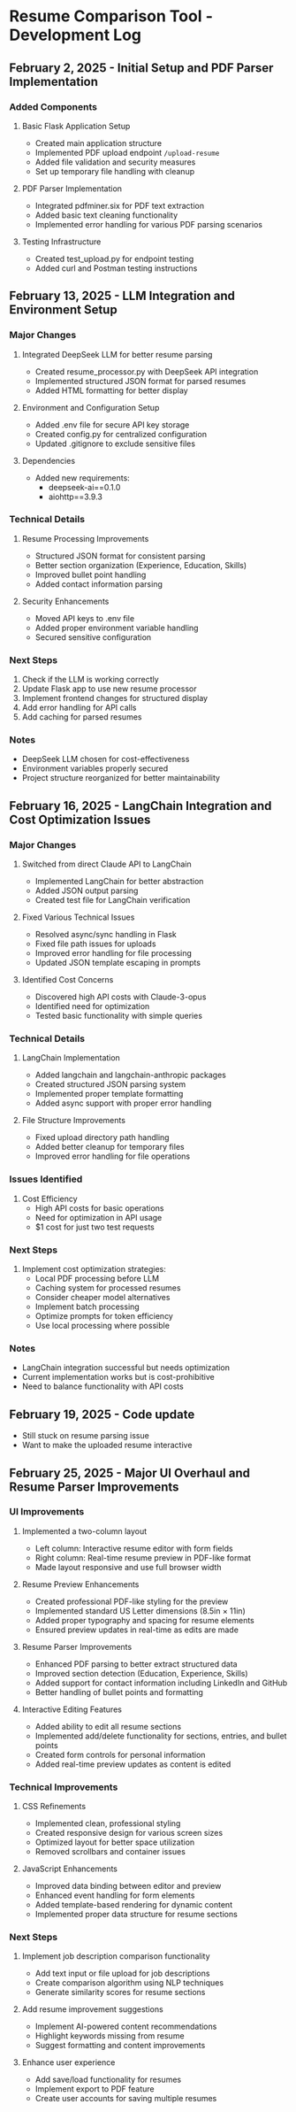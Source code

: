 # Resume Comparison Tool - Development Log

## February 2, 2025 - Initial Setup and PDF Parser Implementation

### Added Components
1. Basic Flask Application Setup
   - Created main application structure
   - Implemented PDF upload endpoint `/upload-resume`
   - Added file validation and security measures
   - Set up temporary file handling with cleanup

2. PDF Parser Implementation
   - Integrated pdfminer.six for PDF text extraction
   - Added basic text cleaning functionality
   - Implemented error handling for various PDF parsing scenarios

3. Testing Infrastructure
   - Created test_upload.py for endpoint testing
   - Added curl and Postman testing instructions

## February 13, 2025 - LLM Integration and Environment Setup

### Major Changes
1. Integrated DeepSeek LLM for better resume parsing
   - Created resume_processor.py with DeepSeek API integration
   - Implemented structured JSON format for parsed resumes
   - Added HTML formatting for better display

2. Environment and Configuration Setup
   - Added .env file for secure API key storage
   - Created config.py for centralized configuration
   - Updated .gitignore to exclude sensitive files

3. Dependencies
   - Added new requirements:
     - deepseek-ai==0.1.0
     - aiohttp==3.9.3

### Technical Details
1. Resume Processing Improvements
   - Structured JSON format for consistent parsing
   - Better section organization (Experience, Education, Skills)
   - Improved bullet point handling
   - Added contact information parsing

2. Security Enhancements
   - Moved API keys to .env file
   - Added proper environment variable handling
   - Secured sensitive configuration

### Next Steps
1. Check if the LLM is working correctly
2. Update Flask app to use new resume processor
3. Implement frontend changes for structured display
4. Add error handling for API calls
5. Add caching for parsed resumes

### Notes
- DeepSeek LLM chosen for cost-effectiveness
- Environment variables properly secured
- Project structure reorganized for better maintainability

## February 16, 2025 - LangChain Integration and Cost Optimization Issues

### Major Changes
1. Switched from direct Claude API to LangChain
   - Implemented LangChain for better abstraction
   - Added JSON output parsing
   - Created test file for LangChain verification

2. Fixed Various Technical Issues
   - Resolved async/sync handling in Flask
   - Fixed file path issues for uploads
   - Improved error handling for file processing
   - Updated JSON template escaping in prompts

3. Identified Cost Concerns
   - Discovered high API costs with Claude-3-opus
   - Identified need for optimization
   - Tested basic functionality with simple queries

### Technical Details
1. LangChain Implementation
   - Added langchain and langchain-anthropic packages
   - Created structured JSON parsing system
   - Implemented proper template formatting
   - Added async support with proper error handling

2. File Structure Improvements
   - Fixed upload directory path handling
   - Added better cleanup for temporary files
   - Improved error handling for file operations

### Issues Identified
1. Cost Efficiency
   - High API costs for basic operations
   - Need for optimization in API usage
   - $1 cost for just two test requests

### Next Steps
1. Implement cost optimization strategies:
   - Local PDF processing before LLM
   - Caching system for processed resumes
   - Consider cheaper model alternatives
   - Implement batch processing
   - Optimize prompts for token efficiency
   - Use local processing where possible

### Notes
- LangChain integration successful but needs optimization
- Current implementation works but is cost-prohibitive
- Need to balance functionality with API costs

## February 19, 2025 - Code update 
- Still stuck on resume parsing issue 
- Want to make the uploaded resume interactive 

## February 25, 2025 - Major UI Overhaul and Resume Parser Improvements

### UI Improvements
1. Implemented a two-column layout
   - Left column: Interactive resume editor with form fields
   - Right column: Real-time resume preview in PDF-like format
   - Made layout responsive and use full browser width

2. Resume Preview Enhancements
   - Created professional PDF-like styling for the preview
   - Implemented standard US Letter dimensions (8.5in × 11in)
   - Added proper typography and spacing for resume elements
   - Ensured preview updates in real-time as edits are made

3. Resume Parser Improvements
   - Enhanced PDF parsing to better extract structured data
   - Improved section detection (Education, Experience, Skills)
   - Added support for contact information including LinkedIn and GitHub
   - Better handling of bullet points and formatting

4. Interactive Editing Features
   - Added ability to edit all resume sections
   - Implemented add/delete functionality for sections, entries, and bullet points
   - Created form controls for personal information
   - Added real-time preview updates as content is edited

### Technical Improvements
1. CSS Refinements
   - Implemented clean, professional styling
   - Created responsive design for various screen sizes
   - Optimized layout for better space utilization
   - Removed scrollbars and container issues

2. JavaScript Enhancements
   - Improved data binding between editor and preview
   - Enhanced event handling for form elements
   - Added template-based rendering for dynamic content
   - Implemented proper data structure for resume sections

### Next Steps
1. Implement job description comparison functionality
   - Add text input or file upload for job descriptions
   - Create comparison algorithm using NLP techniques
   - Generate similarity scores for resume sections

2. Add resume improvement suggestions
   - Implement AI-powered content recommendations
   - Highlight keywords missing from resume
   - Suggest formatting and content improvements

3. Enhance user experience
   - Add save/load functionality for resumes
   - Implement export to PDF feature
   - Create user accounts for saving multiple resumes

